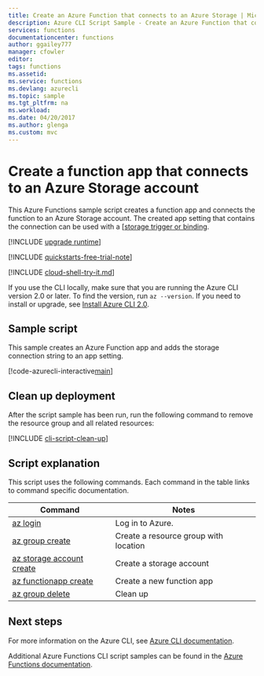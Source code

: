 ```yaml
---
title: Create an Azure Function that connects to an Azure Storage | Microsoft Docs
description: Azure CLI Script Sample - Create an Azure Function that connects to an Azure Storage
services: functions
documentationcenter: functions
author: ggailey777
manager: cfowler
editor: 
tags: functions
ms.assetid: 
ms.service: functions
ms.devlang: azurecli
ms.topic: sample
ms.tgt_pltfrm: na
ms.workload: 
ms.date: 04/20/2017
ms.author: glenga
ms.custom: mvc
---
```

# Create a function app that connects to an Azure Storage account

This Azure Functions sample script creates a function app and connects the function to an Azure Storage account. The created app setting that contains the connection can be used with a [[storage trigger or binding](..\functions-bindings-storage-blob.md). 

[!INCLUDE [upgrade runtime](../../../includes/functions-cli-version-note.md)]

[!INCLUDE [quickstarts-free-trial-note](../../../includes/quickstarts-free-trial-note.md)]

[!INCLUDE [cloud-shell-try-it.md](../../../includes/cloud-shell-try-it.md)]

If you use the CLI locally, make sure that you are running the Azure CLI version 2.0 or later. To find the version, run `az --version`. If you need to install or upgrade, see [Install Azure CLI 2.0](/cli/azure/install-azure-cli). 

## Sample script

This sample creates an Azure Function app and adds the storage connection string to an app setting.

[!code-azurecli-interactive[main](../../../cli_scripts/azure-functions/create-function-app-connect-to-storage/create-function-app-connect-to-storage-account.sh "Integrate Function App into Azure Storage Account")]


## Clean up deployment

After the script sample has been run, run the following command to remove the resource group and all related resources:

[!INCLUDE [cli-script-clean-up](../../../includes/cli-script-clean-up.md)]

## Script explanation

This script uses the following commands. Each command in the table links to command specific documentation.

| Command | Notes |
|---|---|
| [az login](https://docs.microsoft.com/cli/azure/reference-index#az_login) | Log in to Azure. |
| [az group create](https://docs.microsoft.com/cli/azure/group#az_group_create) | Create a resource group with location |
| [az storage account create](https://docs.microsoft.com/cli/azure/storage/account) | Create a storage account |
| [az functionapp create](https://docs.microsoft.com/cli/azure/functionapp#az_functionapp_create) | Create a new function app |
| [az group delete](https://docs.microsoft.com/cli/azure/group#az_group_delete) | Clean up |

## Next steps

For more information on the Azure CLI, see [Azure CLI documentation](https://docs.microsoft.com/cli/azure).

Additional Azure Functions CLI script samples can be found in the [Azure Functions documentation](../functions-cli-samples.md).
